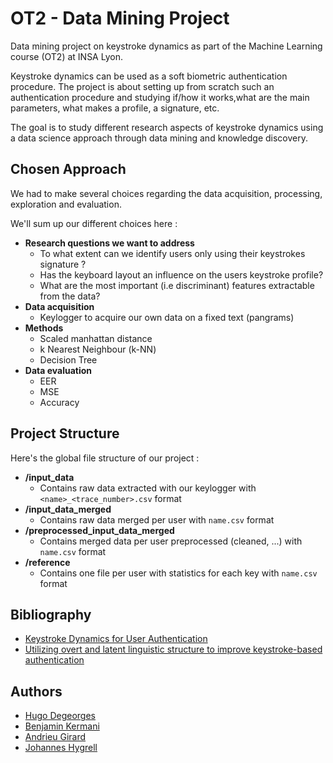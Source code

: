 # OT2 - Data Mining Project

Data mining project on keystroke dynamics as part of the Machine Learning course (OT2) at INSA Lyon.

Keystroke dynamics can be used as a soft biometric authentication procedure. The project is about setting up from 
scratch such an authentication procedure and studying if/how it works,what are the main parameters,
what makes a profile, a signature, etc.

The goal is to study different research aspects of keystroke dynamics using a data science approach through data mining
and knowledge discovery.

## Chosen Approach

We had to make several choices regarding the data acquisition, processing, exploration and evaluation. 

We'll sum up our different choices here :
- **Research questions we want to address**
    - To what extent can we identify users only using their keystrokes signature ?
    - Has the keyboard layout an influence on the users keystroke profile?
    - What are the most important (i.e discriminant) features extractable from the data?
- **Data acquisition**
    - Keylogger to acquire our own data on a fixed text (pangrams)
- **Methods**
    - Scaled manhattan distance
    - k Nearest Neighbour (k-NN)
    - Decision Tree
- **Data evaluation**
    - EER
    - MSE
    - Accuracy

## Project Structure

Here's the global file structure of our project :

- **/input_data**
    - Contains raw data extracted with our keylogger with ``<name>_<trace_number>.csv`` format
- **/input_data_merged**
    - Contains raw data merged per user with ``name.csv`` format
- **/preprocessed_input_data_merged**
    - Contains merged data per user preprocessed (cleaned, ...) with ``name.csv`` format
- **/reference**
    - Contains one file per user with statistics for each key with ``name.csv`` format

## Bibliography

- [Keystroke Dynamics for User Authentication](https://projet.liris.cnrs.fr/imagine/pub/proceedings/CVPR2012/data/papers/workshops/W13_18.pdf)
- [Utilizing overt and latent linguistic structure to improve keystroke-based authentication](https://www.sciencedirect.com/science/article/abs/pii/S0262885616301019)

## Authors

- [Hugo Degeorges](https://github.com/Belzerion)
- [Benjamin Kermani](https://github.com/b3nker)
- [Andrieu Girard](https://github.com/AndrieuGirard)
- [Johannes Hygrell](https://github.com/Johannes-Hygrell)
